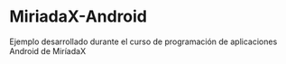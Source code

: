 MiriadaX-Android
================

Ejemplo desarrollado durante el curso de programación de aplicaciones Android de MiríadaX